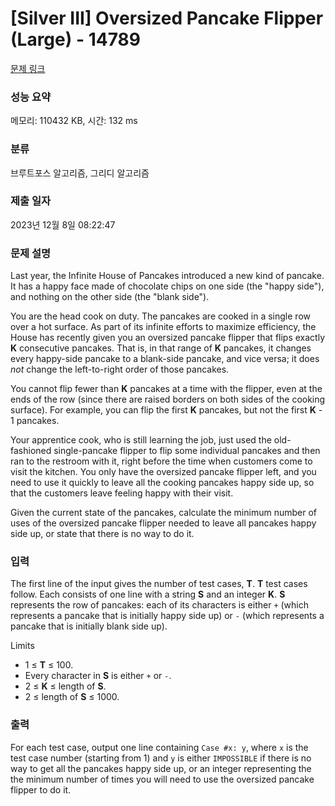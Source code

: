 # [Silver III] Oversized Pancake Flipper (Large) - 14789 

[문제 링크](https://www.acmicpc.net/problem/14789) 

### 성능 요약

메모리: 110432 KB, 시간: 132 ms

### 분류

브루트포스 알고리즘, 그리디 알고리즘

### 제출 일자

2023년 12월 8일 08:22:47

### 문제 설명

<p>Last year, the Infinite House of Pancakes introduced a new kind of pancake. It has a happy face made of chocolate chips on one side (the "happy side"), and nothing on the other side (the "blank side").</p>

<p>You are the head cook on duty. The pancakes are cooked in a single row over a hot surface. As part of its infinite efforts to maximize efficiency, the House has recently given you an oversized pancake flipper that flips exactly <strong>K</strong> consecutive pancakes. That is, in that range of <strong>K</strong> pancakes, it changes every happy-side pancake to a blank-side pancake, and vice versa; it does <em>not</em> change the left-to-right order of those pancakes.</p>

<p>You cannot flip fewer than <strong>K</strong> pancakes at a time with the flipper, even at the ends of the row (since there are raised borders on both sides of the cooking surface). For example, you can flip the first <strong>K</strong> pancakes, but not the first <strong>K</strong> - 1 pancakes.</p>

<p>Your apprentice cook, who is still learning the job, just used the old-fashioned single-pancake flipper to flip some individual pancakes and then ran to the restroom with it, right before the time when customers come to visit the kitchen. You only have the oversized pancake flipper left, and you need to use it quickly to leave all the cooking pancakes happy side up, so that the customers leave feeling happy with their visit.</p>

<p>Given the current state of the pancakes, calculate the minimum number of uses of the oversized pancake flipper needed to leave all pancakes happy side up, or state that there is no way to do it.</p>

### 입력 

 <p>The first line of the input gives the number of test cases, <strong>T</strong>. <strong>T</strong> test cases follow. Each consists of one line with a string <strong>S</strong> and an integer <strong>K</strong>. <strong>S</strong> represents the row of pancakes: each of its characters is either <code>+</code> (which represents a pancake that is initially happy side up) or <code>-</code> (which represents a pancake that is initially blank side up).</p>

<p>Limits</p>

<ul>
	<li>1 ≤ <strong>T</strong> ≤ 100.</li>
	<li>Every character in <strong>S</strong> is either <code>+</code> or <code>-</code>.</li>
	<li>2 ≤ <strong>K</strong> ≤ length of <strong>S</strong>.</li>
	<li>2 ≤ length of <strong>S</strong> ≤ 1000.</li>
</ul>

### 출력 

 <p>For each test case, output one line containing <code>Case #x: y</code>, where <code>x</code> is the test case number (starting from 1) and <code>y</code> is either <code>IMPOSSIBLE</code> if there is no way to get all the pancakes happy side up, or an integer representing the the minimum number of times you will need to use the oversized pancake flipper to do it.</p>

